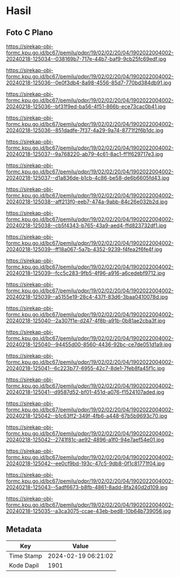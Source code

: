 # Hasil

## Foto C Plano

https://sirekap-obj-formc.kpu.go.id/bc67/pemilu/pdpr/19/02/02/20/04/1902022004002-20240218-125034--038169b7-717e-44b7-baf9-9cb25fc69edf.jpg

https://sirekap-obj-formc.kpu.go.id/bc67/pemilu/pdpr/19/02/02/20/04/1902022004002-20240218-125036--0e0f3db4-8a98-4556-85d7-770bd384db91.jpg

https://sirekap-obj-formc.kpu.go.id/bc67/pemilu/pdpr/19/02/02/20/04/1902022004002-20240218-125036--bf31f9ed-ba56-4f51-866b-ece73cac0b41.jpg

https://sirekap-obj-formc.kpu.go.id/bc67/pemilu/pdpr/19/02/02/20/04/1902022004002-20240218-125036--851dadfe-7f37-4a29-9a74-8771f2f6b1dc.jpg

https://sirekap-obj-formc.kpu.go.id/bc67/pemilu/pdpr/19/02/02/20/04/1902022004002-20240218-125037--9a768220-ab79-4c61-8ac1-ff1f629717e3.jpg

https://sirekap-obj-formc.kpu.go.id/bc67/pemilu/pdpr/19/02/02/20/04/1902022004002-20240218-125037--d1a836de-b1cb-4c86-be58-de6b6605fd43.jpg

https://sirekap-obj-formc.kpu.go.id/bc67/pemilu/pdpr/19/02/02/20/04/1902022004002-20240218-125038--aff213f0-eeb7-474a-9abb-84c26e032b2d.jpg

https://sirekap-obj-formc.kpu.go.id/bc67/pemilu/pdpr/19/02/02/20/04/1902022004002-20240218-125038--cb5f4343-b765-43a9-aed4-ffd823732df1.jpg

https://sirekap-obj-formc.kpu.go.id/bc67/pemilu/pdpr/19/02/02/20/04/1902022004002-20240218-125039--ff18a067-5a7b-4352-9239-f4fea2f6fe4f.jpg

https://sirekap-obj-formc.kpu.go.id/bc67/pemilu/pdpr/19/02/02/20/04/1902022004002-20240218-125039--fcc5c283-9fb5-4f96-a916-a6cedebf9712.jpg

https://sirekap-obj-formc.kpu.go.id/bc67/pemilu/pdpr/19/02/02/20/04/1902022004002-20240218-125039--a5155e19-28c4-437f-83d6-3baa0410078d.jpg

https://sirekap-obj-formc.kpu.go.id/bc67/pemilu/pdpr/19/02/02/20/04/1902022004002-20240218-125040--2a307f1e-d247-4f8b-a91b-0b81ae2cba3f.jpg

https://sirekap-obj-formc.kpu.go.id/bc67/pemilu/pdpr/19/02/02/20/04/1902022004002-20240218-125040--94455d00-8560-4436-92bc-ce7de051d1a9.jpg

https://sirekap-obj-formc.kpu.go.id/bc67/pemilu/pdpr/19/02/02/20/04/1902022004002-20240218-125041--6c223b77-6955-42c7-8de1-7feb8fa45f1c.jpg

https://sirekap-obj-formc.kpu.go.id/bc67/pemilu/pdpr/19/02/02/20/04/1902022004002-20240218-125041--d9587d52-bf01-451d-a076-f1524107aded.jpg

https://sirekap-obj-formc.kpu.go.id/bc67/pemilu/pdpr/19/02/02/20/04/1902022004002-20240218-125042--b1c63ff2-349f-4fb6-a448-67b5b9693c70.jpg

https://sirekap-obj-formc.kpu.go.id/bc67/pemilu/pdpr/19/02/02/20/04/1902022004002-20240218-125042--2741f81c-ae92-4896-a1f0-94e7aef54e01.jpg

https://sirekap-obj-formc.kpu.go.id/bc67/pemilu/pdpr/19/02/02/20/04/1902022004002-20240218-125042--ee0cf9bd-193c-47c5-9db8-0f1c81771f04.jpg

https://sirekap-obj-formc.kpu.go.id/bc67/pemilu/pdpr/19/02/02/20/04/1902022004002-20240218-125043--5adf6673-b8fb-4861-8add-8fa240d2d109.jpg

https://sirekap-obj-formc.kpu.go.id/bc67/pemilu/pdpr/19/02/02/20/04/1902022004002-20240218-125035--a3ca3075-ccae-43eb-bed8-10b64b739056.jpg


## Metadata

| Key        | Value               |
| ---------- | ------------------- |
| Time Stamp | 2024-02-19 06:21:02 |
| Kode Dapil | 1901                |



